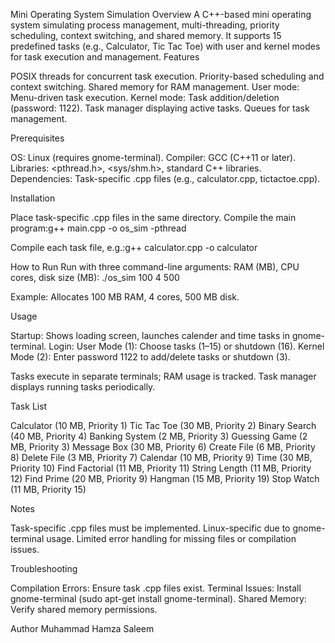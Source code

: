 Mini Operating System Simulation
Overview
A C++-based mini operating system simulating process management, multi-threading, priority scheduling, context switching, and shared memory. It supports 15 predefined tasks (e.g., Calculator, Tic Tac Toe) with user and kernel modes for task execution and management.
Features

POSIX threads for concurrent task execution.
Priority-based scheduling and context switching.
Shared memory for RAM management.
User mode: Menu-driven task execution.
Kernel mode: Task addition/deletion (password: 1122).
Task manager displaying active tasks.
Queues for task management.

Prerequisites

OS: Linux (requires gnome-terminal).
Compiler: GCC (C++11 or later).
Libraries: <pthread.h>, <sys/shm.h>, standard C++ libraries.
Dependencies: Task-specific .cpp files (e.g., calculator.cpp, tictactoe.cpp).

Installation

Place task-specific .cpp files in the same directory.
Compile the main program:g++ main.cpp -o os_sim -pthread


Compile each task file, e.g.:g++ calculator.cpp -o calculator



How to Run
Run with three command-line arguments: RAM (MB), CPU cores, disk size (MB):
./os_sim 100 4 500


Example: Allocates 100 MB RAM, 4 cores, 500 MB disk.

Usage

Startup: Shows loading screen, launches calender and time tasks in gnome-terminal.
Login:
User Mode (1): Choose tasks (1–15) or shutdown (16).
Kernel Mode (2): Enter password 1122 to add/delete tasks or shutdown (3).


Tasks execute in separate terminals; RAM usage is tracked.
Task manager displays running tasks periodically.

Task List

Calculator (10 MB, Priority 1)
Tic Tac Toe (30 MB, Priority 2)
Binary Search (40 MB, Priority 4)
Banking System (2 MB, Priority 3)
Guessing Game (2 MB, Priority 3)
Message Box (30 MB, Priority 6)
Create File (6 MB, Priority 8)
Delete File (3 MB, Priority 7)
Calendar (10 MB, Priority 9)
Time (30 MB, Priority 10)
Find Factorial (11 MB, Priority 11)
String Length (11 MB, Priority 12)
Find Prime (20 MB, Priority 9)
Hangman (15 MB, Priority 19)
Stop Watch (11 MB, Priority 15)

Notes

Task-specific .cpp files must be implemented.
Linux-specific due to gnome-terminal usage.
Limited error handling for missing files or compilation issues.

Troubleshooting

Compilation Errors: Ensure task .cpp files exist.
Terminal Issues: Install gnome-terminal (sudo apt-get install gnome-terminal).
Shared Memory: Verify shared memory permissions.


Author
Muhammad Hamza Saleem
